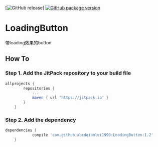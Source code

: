 [![GitHub release](https://img.shields.io/github/release/abcdqianlei1990/LoadingButton.svg)] [![GitHub package version](https://img.shields.io/github/package-json/v/LoadingButton/shields.svg)]()

# LoadingButton
带loading效果的button

## How To
### Step 1. Add the JitPack repository to your build file
```groovy
allprojects {
		repositories {
			...
			maven { url 'https://jitpack.io' }
		}
	}
```
### Step 2. Add the dependency
```groovy
dependencies {
	        compile 'com.github.abcdqianlei1990:LoadingButton:1.2'
	}
```
